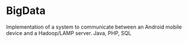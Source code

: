 BigData
=======

Implementation of a system to communicate between an Android mobile device and a Hadoop/LAMP server. Java, PHP, SQL
